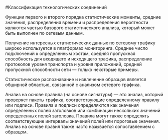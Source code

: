 #Классификация технологических соединений

Функции первого и второго порядка статистические моменты,
средние значения, распределения времени и распределения вероятности являются частью базового статистического анализа, 
который может быть выполнен по сетевым данным.

Получение интересных статистических данных по сетевому трафику широко используется в 
платформах мониторинга. Среднее число подключений к определенным хостам, средняя пропускная способность для входящего
и исходящего трафика, распределение протоколов уровня транспорта и уровня приложений, 
средней пропускной способности сети — только некоторые примеры. 

Статистическое распознавание и извлечение образцов является обширной областью, связанной с анализом сетевого
трафика. 

Анализ на основе правила (на основе сигнатуры) — это анализ, который проверяет пакеты трафика, 
соответствующие определенному правилу или подписи. Правила и подписи определяются как значения определенных полей 
заголовков или комбинации нескольких значений определенных полей заголовка. 
Правила могут также определять соответствующие интервалы значений полей или пороговые значения.
Анализ на основе правил также часто называется сопоставлением с образцом. 